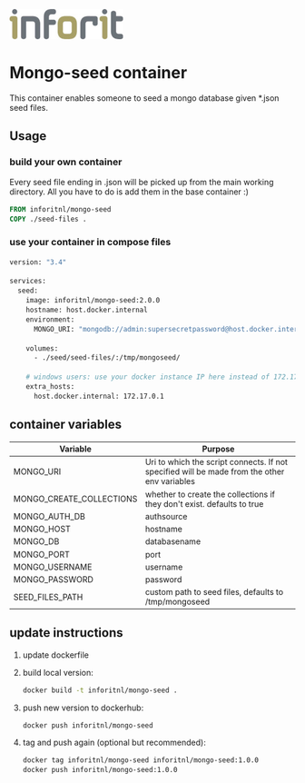 [![logo](./logo.jpg)](https://inforit.nl)

# Mongo-seed container

This container enables someone to seed a mongo database given \*.json seed files.

## Usage

### build your own container

Every seed file ending in .json will be picked up from the main working directory.
All you have to do is add them in the base container :)

``` dockerfile
FROM inforitnl/mongo-seed
COPY ./seed-files .
```

### use your container in compose files

```sh
version: "3.4"

services:
  seed:
    image: inforitnl/mongo-seed:2.0.0
    hostname: host.docker.internal
    environment:
      MONGO_URI: "mongodb://admin:supersecretpassword@host.docker.internal:27017/db-name?authSource=replicaset-name"

    volumes:
      - ./seed/seed-files/:/tmp/mongoseed/

    # windows users: use your docker instance IP here instead of 172.17.0.1
    extra_hosts:
      host.docker.internal: 172.17.0.1

```

## container variables

| Variable                 | Purpose                                                                                      |
| ------------------------ | -------------------------------------------------------------------------------------------- |
| MONGO_URI                | Uri to which the script connects. If not specified will be made from the other env variables |
| MONGO_CREATE_COLLECTIONS | whether to create the collections if they don't exist. defaults to true                      |
| MONGO_AUTH_DB            | authsource                                                                                   |
| MONGO_HOST               | hostname                                                                                     |
| MONGO_DB                 | databasename                                                                                 |
| MONGO_PORT               | port                                                                                         |
| MONGO_USERNAME           | username                                                                                     |
| MONGO_PASSWORD           | password                                                                                     |
| SEED_FILES_PATH           | custom path to seed files, defaults to /tmp/mongoseed                                       |

## update instructions

1. update dockerfile
2. build local version:

   ```sh
   docker build -t inforitnl/mongo-seed .
   ```

3. push new version to dockerhub:

   ```sh
   docker push inforitnl/mongo-seed
   ```

4. tag and push again (optional but recommended):

   ```sh
   docker tag inforitnl/mongo-seed inforitnl/mongo-seed:1.0.0
   docker push inforitnl/mongo-seed:1.0.0
   ```
